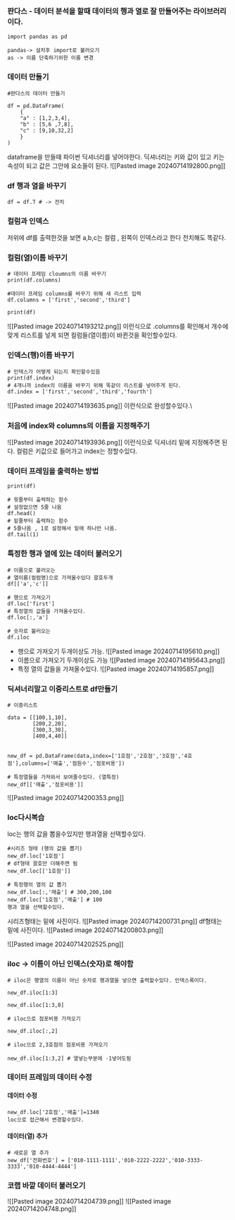 
### 판다스 - 데이터 분석을 할때 데이터의 행과 열로 잘 만들어주는 라이브러리이다.


```
import pandas as pd

pandas-> 설치후 import로 불러오기
as -> 이름 단축하기위한 이름 변경
```

### 데이터 만들기 
```
#판다스의 데이터 만들기

df = pd.DataFrame(
	{
	"a" : [1,2,3,4],
	"b" : [5,6 ,7,8],
	"c" : [9,10,32,2]
	}
)
```
dataframe을 만들때 파이썬 딕셔너리를 넣어야한다.
딕셔너리는 키와 값이 있고 키는 속성이 되고 값은 그안에 요소들이 된다.
![[Pasted image 20240714192800.png]]

### df 행과 열을 바꾸기 
```
df = df.T # -> 전치
```


### 컬럼과 인덱스 
저위에 df를 출력한것을 보면 a,b,c는 컬럼 , 왼쪽이 인덱스라고 한다
전치해도 똑같다.


### 컬럼(열)이름 바꾸기

```
# 데이터 프레임 cloumns의 이름 바꾸기
print(df.columns)

#데이터 프레임 columns를 바꾸기 위해 새 리스트 입력
df.columns = ['first','second','third']

print(df)
```
![[Pasted image 20240714193212.png]]
이런식으로 .columns를 확인해서 개수에 맞게 리스트를 넣게 되면 컬럼들(열이름)이 바뀐것을 확인할수있다.


### 인덱스(행)이름 바꾸기
```
# 인덱스가 어떻게 되는지 확인할수있음
print(df.index)
# 4개니까 index의 이름을 바꾸기 위해 똑같이 리스트를 넣어주게 된다.
df.index = ['first','second','third','fourth']
```
![[Pasted image 20240714193635.png]]
이런식으로 완성할수있다.\

### 처음에 index와 columns의 이름을 지정해주기
![[Pasted image 20240714193936.png]]
이런식으로 딕셔너리 밑에 지정해주면 된다.
컬럼은 키값으로 들어가고 index는 정할수있다.


### 데이터 프레임을 출력하는 방법
```
print(df)

# 윗줄부터 출력하는 함수
# 설정없으면 5줄 나옴
df.head()
# 밑줄부터 출력하는 함수
# 5줄나옴 , 1로 설정해서 밑에 하나만 나옴.
df.tail(1)
```

### 특정한 행과 열에 있는 데이터 불러오기
```
# 이름으로 불러오는 
# 열이름(컬럼명)으로 가져올수있다 괄호두개
df[['a','c']]

# 행으로 가져오기
df.loc['first']
# 특정열의 값들을 가져올수있다.
df.loc[:,'a']

# 숫자로 불러오는
df.iloc
```
- 행으로 가져오기 두개이상도 가능.
![[Pasted image 20240714195610.png]]
- 이름으로 가져오기  두개이상도 가능
![[Pasted image 20240714195643.png]]
- 특정 열의 값들을 가져올수있다.
 ![[Pasted image 20240714195857.png]]

### 딕셔너리말고 이중리스트로 df만들기

```
# 이중리스트

data = [[100,1,10],
		[200,2,20],
		[300,3,30],
		[400,4,40]]


new_df = pd.DataFrame(data,index=['1호점','2호점','3호점','4호점'],columns=['매출','점원수','점포비용'])
```

```
# 특정열들을 가져와서 보여줄수있다. (열특정)
new_df[['매출','점포비용']]
```
![[Pasted image 20240714200353.png]]

### loc다시복습
loc는 행의 값을 뽑을수있지만 행과열을 선택할수있다.
```
#시리즈 형태 (행의 값을 뽑기)
new_df.loc['1호점']
# df형태 괄호만 더해주면 됨
new_df.loc[['1호점']]

# 특정행의 열의 값 뽑기
new_df.loc[:,'매출'] # 300,200,100
new_df.loc['1호점','매출'] # 100
행과 열을 선택할수있다.
```
시리즈형태는 밑에 사진이다.
![[Pasted image 20240714200731.png]]
df형태는 밑에 사진이다.
![[Pasted image 20240714200803.png]]

![[Pasted image 20240714202525.png]]

### iloc  -> 이름이 아닌 인덱스(숫자)로 해야함
```
# iloc은 행열의 이름이 아닌 숫자로 행과열을 넣으면 출력할수있다. 인덱스록이다.

new_df.iloc[1:3]

new_df.iloc[1:3,0]
```
```
# iloc으로 점포비용 가져오기

new_df.iloc[:,2]

# iloc으로 2,3호점의 점포비용 가져오기

new_df.iloc[1:3,2] # 열넣는부분에 -1넣어도됨
```



### 데이터 프레임의 데이터 수정
#### 데이터 수정
```
new_df.loc['2호점','매출']=1340
loc으로 접근해서 변경할수있다.
```
#### 데이터(열) 추가
```
# 새로운 열 추가
new_df['전화번호'] = ['010-1111-1111','010-2222-2222','010-3333-3333','010-4444-4444']
```

### 코랩 바깥 데이터 불러오기

![[Pasted image 20240714204739.png]]
![[Pasted image 20240714204748.png]]
